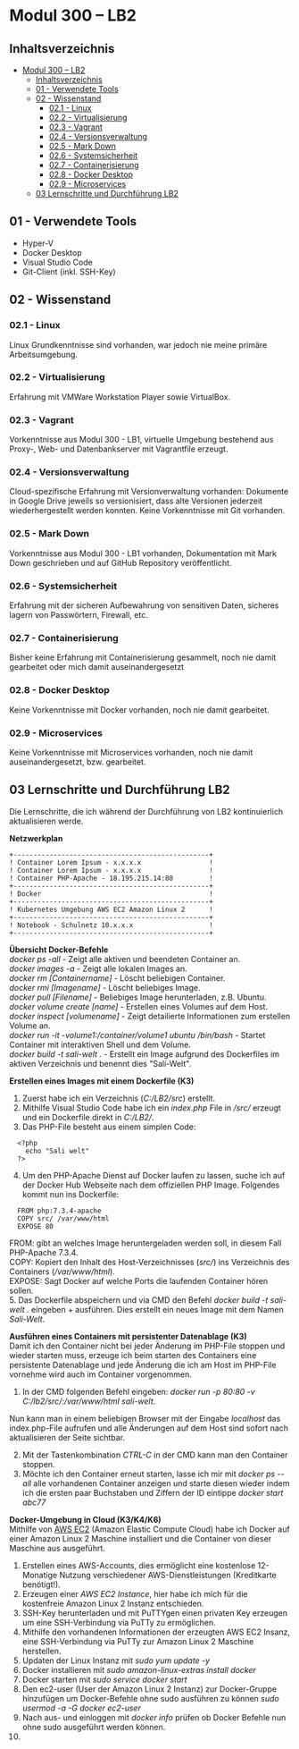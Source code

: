 # Modul 300 – LB2

## Inhaltsverzeichnis
- [Modul 300 – LB2](#modul-300-%E2%80%93-lb2)
  - [Inhaltsverzeichnis](#inhaltsverzeichnis)
  - [01 - Verwendete Tools](#01---verwendete-tools)
  - [02 - Wissenstand](#02---wissenstand)
    - [02.1 - Linux](#021---linux)
    - [02.2 - Virtualisierung](#022---virtualisierung)
    - [02.3 - Vagrant](#023---vagrant)
    - [02.4 - Versionsverwaltung](#024---versionsverwaltung)
    - [02.5 - Mark Down](#025---mark-down)
    - [02.6 - Systemsicherheit](#026---systemsicherheit)
    - [02.7 - Containerisierung](#027---containerisierung)
    - [02.8 - Docker Desktop](#028---docker-desktop)
    - [02.9 - Microservices](#029---microservices)
  - [03 Lernschritte und Durchführung LB2](#03-lernschritte-und-durchf%C3%BChrung-lb2)


## 01 - Verwendete Tools
* Hyper-V
* Docker Desktop
* Visual Studio Code
* Git-Client (inkl. SSH-Key)
  
## 02 - Wissenstand

### 02.1 - Linux
Linux Grundkenntnisse sind vorhanden, war jedoch nie meine primäre Arbeitsumgebung.

### 02.2 - Virtualisierung
Erfahrung mit VMWare Workstation Player sowie VirtualBox.

### 02.3 - Vagrant
Vorkenntnisse aus Modul 300 - LB1, virtuelle Umgebung bestehend aus Proxy-, Web- und Datenbankserver mit Vagrantfile erzeugt.  

### 02.4 - Versionsverwaltung
Cloud-spezifische Erfahrung mit Versionverwaltung vorhanden: Dokumente in Google Drive jeweils so versionisiert, dass alte Versionen jederzeit wiederhergestellt werden konnten.
Keine Vorkenntnisse mit Git vorhanden.

### 02.5 - Mark Down
Vorkenntnisse aus Modul 300 - LB1 vorhanden, Dokumentation mit Mark Down geschrieben und auf GitHub Repository veröffentlicht.

### 02.6 - Systemsicherheit
Erfahrung mit der sicheren Aufbewahrung von sensitiven Daten, sicheres lagern von Passwörtern, Firewall, etc.  

### 02.7 - Containerisierung
Bisher keine Erfahrung mit Containerisierung gesammelt, noch nie damit gearbeitet oder mich damit auseinandergesetzt  

### 02.8 - Docker Desktop
Keine Vorkenntnisse mit Docker vorhanden, noch nie damit gearbeitet.  

### 02.9 - Microservices
Keine Vorkenntnisse mit Microservices vorhanden, noch nie damit auseinandergesetzt, bzw. gearbeitet.  

## 03 Lernschritte und Durchführung LB2
Die Lernschritte, die ich während der Durchführung von LB2 kontinuierlich aktualisieren werde.  

**Netzwerkplan**  
```
+-------------------------------------------------+
! Container Lorem Ipsum - x.x.x.x                 !
! Container Lorem Ipsum - x.x.x.x                 !
! Container PHP-Apache - 18.195.215.14:80         !
+-------------------------------------------------+
! Docker                                          !
+-------------------------------------------------+
! Kubernetes Umgebung AWS EC2 Amazon Linux 2      !
+-------------------------------------------------+
! Notebook - Schulnetz 10.x.x.x                   !
+-------------------------------------------------+
```

**Übersicht Docker-Befehle**  
*docker ps -all*                                                - Zeigt alle aktiven und beendeten Container an.  
*docker images -a*                                              - Zeigt alle lokalen Images an.  
*docker rm [Containername]*                                     - Löscht beliebigen Container.  
*docker rmi [Imagename]*                                        - Löscht beliebiges Image.  
*docker pull [Filename]*                                        - Beliebiges Image herunterladen, z.B. Ubuntu.  
*docker volume create [name]*                                   - Erstellen eines Volumes auf dem Host.  
*docker inspect [volumename]*                                   - Zeigt detailierte Informationen zum erstellen Volume an.  
*docker run -it -volume1:/container/volume1 ubuntu /bin/bash*   - Startet Container mit interaktiven Shell und dem Volume.  
*docker build -t sali-welt .*                                   - Erstellt ein Image aufgrund des Dockerfiles im aktiven Verzeichnis und benennt dies "Sali-Welt".  

**Erstellen eines Images mit einem Dockerfile (K3)**  
1. Zuerst habe ich ein Verzeichnis (*C:/LB2/src*) erstellt.  
2. Mithilfe Visual Studio Code habe ich ein *index.php* File in */src/* erzeugt und ein Dockerfile direkt in *C:/LB2/*.  
3. Das PHP-File besteht aus einem simplen Code:  
```
  <?php
    echo "Sali welt"
  ?>
```
4. Um den PHP-Apache Dienst auf Docker laufen zu lassen, suche ich auf der Docker Hub Webseite nach dem offiziellen PHP Image. Folgendes kommt nun ins Dockerfile:  
```
  FROM php:7.3.4-apache
  COPY src/ /var/www/html
  EXPOSE 80
```  
FROM: gibt an welches Image heruntergeladen werden soll, in diesem Fall PHP-Apache 7.3.4.  
COPY: Kopiert den Inhalt des Host-Verzeichnisses (*src/*) ins Verzeichnis des Containers (*/var/www/html*).  
EXPOSE: Sagt Docker auf welche Ports die laufenden Container hören sollen.  
5. Das Dockerfile abspeichern und via CMD den Befehl *docker build -t sali-welt .* eingeben + ausführen. Dies erstellt ein neues Image mit dem Namen *Sali-Welt*.  

**Ausführen eines Containers mit persistenter Datenablage (K3)**  
Damit ich den Container nicht bei jeder Änderung im PHP-File stoppen und wieder starten muss, erzeuge ich beim starten des Containers eine persistente Datenablage und jede Änderung die ich am Host im PHP-File vornehme wird auch im Container vorgenommen.  
1. In der CMD folgenden Befehl eingeben: *docker run -p 80:80 -v C:/lb2/src/:/var/www/html sali-welt*.  

Nun kann man in einem beliebigen Browser mit der Eingabe *localhost* das index.php-File aufrufen und alle Änderungen auf dem Host sind sofort nach aktualisieren der Seite sichtbar.  

2. Mit der Tastenkombination *CTRL-C* in der CMD kann man den Container stoppen. 
3. Möchte ich den Container erneut starten, lasse ich mir mit *docker ps --all* alle vorhandenen Container anzeigen und starte diesen wieder indem ich die ersten paar Buchstaben und Ziffern der ID eintippe *docker start abc77*  

**Docker-Umgebung in Cloud (K3/K4/K6)**  
Mithilfe von [AWS EC2](https://aws.amazon.com/) (Amazon Elastic Compute Cloud) habe ich Docker auf einer Amazon Linux 2 Maschine installiert und die Container von dieser Maschine aus ausgeführt.  
1. Erstellen eines AWS-Accounts, dies ermöglicht eine kostenlose 12-Monatige Nutzung verschiedener AWS-Dienstleistungen (Kreditkarte benötigt!).  
2. Erzeugen einer *AWS EC2 Instance*, hier habe ich mich für die kostenfreie Amazon Linux 2 Instanz entschieden.  
3. SSH-Key herunterladen und mit PuTTYgen einen privaten Key erzeugen um eine SSH-Verbindung via PuTTy zu ermöglichen.  
4. Mithilfe den vorhandenen Informationen der erzeugten AWS EC2 Insanz, eine SSH-Verbindung via PuTTy zur Amazon Linux 2 Maschine herstellen.  
5. Updaten der Linux Instanz mit *sudo yum update -y*  
6. Docker installieren mit *sudo amazon-linux-extras install docker*
7. Docker starten mit *sudo service docker start*  
8. Den ec2-user (User der Amazon Linux 2 Instanz) zur Docker-Gruppe hinzufügen um Docker-Befehle ohne sudo ausführen zu können *sudo usermod -a -G docker ec2-user*  
9. Nach aus- und einloggen mit *docker info* prüfen ob Docker Befehle nun ohne sudo ausgeführt werden können.  
10. 